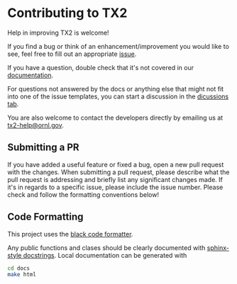 # Contributing to TX2

Help in improving TX2 is welcome!

If you find a bug or think of an enhancement/improvement you would like to see,
feel free to fill out an appropriate
[issue](https://github.com/ORNL/tx2/issues/new/choose).

If you have a question, double check that it's not covered in our
[documentation](https://ornl.github.io/tx2).

For questions not answered by the docs or anything else that might not fit into one
of the issue templates, you can start a discussion in the [dicussions
tab](https://github.com/ORNL/tx2/discussions).

You are also welcome to contact the developers directly by emailing us at
tx2-help@ornl.gov.

## Submitting a PR

If you have added a useful feature or fixed a bug, open a new pull request with
the changes.  When submitting a pull request, please describe what the pull
request is addressing and briefly list any significant changes made. If it's in
regards to a specific issue, please include the issue number. Please check and
follow the formatting conventions below!

## Code Formatting

This project uses the [black code formatter](https://github.com/psf/black).

Any public functions and clases should be clearly documented with
[sphinx-style docstrings](https://sphinx-rtd-tutorial.readthedocs.io/en/latest/docstrings.html).
Local documentation can be generated with

```bash
cd docs
make html
```
